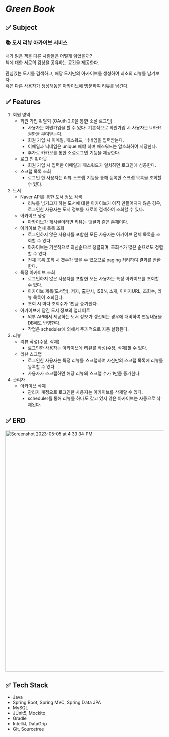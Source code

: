 # _Green Book_
## ✅ Subject
### 📚 도서 리뷰 아카이브 서비스
내가 읽은 책을 다른 사람들은 어떻게 읽었을까?   
책에 대한 서로의 감상을 공유하는 공간을 제공한다.

관심있는 도서를 검색하고, 해당 도서만의 아카이브를 생성하여 최초의 리뷰를 남겨보자.   
혹은 다른 사용자가 생성해놓은 아카이브에 방문하여 리뷰를 남긴다.

## ✅ Features
1. 회원 영역
   - 회원 가입 & 탈퇴 (OAuth 2.0을 통한 소셜 로그인)
     - 사용자는 회원가입을 할 수 있다. 기본적으로 회원가입 시 사용자는 USER 권한을 부여받는다.
     - 회원 가입 시 이메일, 패스워드, 닉네임을 입력받는다.
     - 이메일과 닉네임은 unique 해야 하며 패스워드는 암호화하여 저장한다.
     - 추가로 카카오를 통한 소셜로그인 기능을 제공한다.
   - 로그 인 & 아웃
     - 회원 가입 시 입력한 이메일과 패스워드가 일치하면 로그인에 성공한다.
   - 스크랩 목록 조회
     - 로그인 한 사용자는 리뷰 스크랩 기능을 통해 등록한 스크랩 목록을 조회할 수 있다.
2. 도서
   - Naver API를 통한 도서 정보 검색
     - 리뷰를 남기고자 하는 도서에 대한 아카이브가 아직 만들어지지 않은 경우, 로그인한 사용자는 도서 정보를 새로이 검색하여 조회할 수 있다.
   - 아카이브 생성
     - 아카이브가 게시글이라면 리뷰는 댓글과 같은 존재이다.
   - 아카이브 전체 목록 조회
     - 로그인하지 않은 사용자를 포함한 모든 사용자는 아카이브 전체 목록을 조회할 수 있다.
     - 아카이브는 기본적으로 최신순으로 정렬되며, 조회수가 많은 순으로도 정렬할 수 있다.
     - 전체 목록 조회 시 갯수가 많을 수 있으므로 paging 처리하여 결과를 반환한다.
   - 특정 아카이브 조회
     - 로그인하지 않은 사용자를 포함한 모든 사용자는 특정 아카이브를 조회할 수 있다.
     - 아카이브 제목(도서명), 저자, 출판사, ISBN, 소개, 이미지URL, 조회수, 리뷰 목록이 조회된다.
     - 조회 시 마다 조회수가 1만큼 증가한다.
   - 아카이브에 담긴 도서 정보의 업데이트
     - 외부 API에서 제공하는 도서 정보가 갱신되는 경우에 대비하여 변동내용을 DB에도 반영한다.
     - 작업은 scheduler에 의해서 주기적으로 자동 실행된다.
3. 리뷰
   - 리뷰 작성(수정, 삭제)
     - 로그인한 사용자는 아카이브에 리뷰를 작성(수정, 삭제)할 수 있다.
   - 리뷰 스크랩
     - 로그인한 사용자는 특정 리뷰를 스크랩하여 자신만의 스크랩 목록에 리뷰를 등록할 수 있다.
     - 사용자가 스크랩하면 해당 리뷰의 스크랩 수가 1만큼 증가한다.
4. 관리자
   - 아카이브 삭제
     - 관리자 계정으로 로그인한 사용자는 아카이브를 삭제할 수 있다.
     - scheduler를 통해 리뷰를 하나도 갖고 있지 않은 아카이브는 자동으로 삭제된다.

## ✅ ERD
<img width="767" alt="Screenshot 2023-05-05 at 4 33 34 PM" src="https://user-images.githubusercontent.com/101810007/236400869-ca30cdff-5534-459c-afdb-38b24e934ffc.png">

## ✅ Tech Stack
- Java
- Spring Boot, Spring MVC, Spring Data JPA
- MySQL
- JUnit5, Mockito
- Gradle
- IntelliJ, DataGrip
- Git, Sourcetree